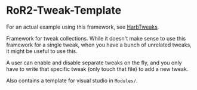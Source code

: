 # RoR2-Tweak-Template

For an actual example using this framework, see [HarbTweaks](https://github.com/harbingerofme/HarbTweaks).

Framework for tweak collections. While it doesn't make sense to use this framework for a single tweak, when you have a bunch of unrelated tweaks, it might be useful to use this.

A user can enable and disable separate tweaks on the fly, and you only have to write that specific tweak (only touch that file) to add a new tweak.

Also contains a template for visual studio in `Modules/`.
